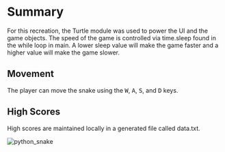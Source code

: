 # Summary

For this recreation, the Turtle module was used to power the UI and the game objects. 
The speed of the game is controlled via time.sleep found in the while loop in main. A lower sleep value will make the game faster and a higher value will make the game slower. 

## Movement

The player can move the snake using the <kbd>W</kbd>, <kbd>A</kbd>, <kbd>S</kbd>, and <kbd>D</kbd> keys.

## High Scores

High scores are maintained locally in a generated file called data.txt.


![python_snake](https://github.com/mattmanalang/python-retro-games/assets/73713903/1212e3a2-ab0f-4a75-bf30-d38fd82dc431)
